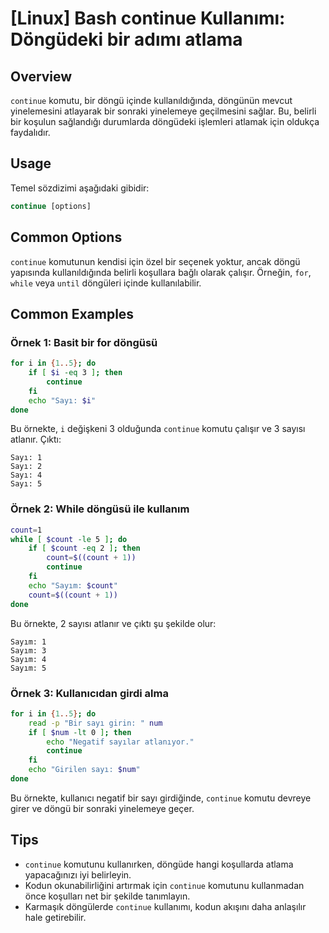 # [Linux] Bash continue Kullanımı: Döngüdeki bir adımı atlama

## Overview
`continue` komutu, bir döngü içinde kullanıldığında, döngünün mevcut yinelemesini atlayarak bir sonraki yinelemeye geçilmesini sağlar. Bu, belirli bir koşulun sağlandığı durumlarda döngüdeki işlemleri atlamak için oldukça faydalıdır.

## Usage
Temel sözdizimi aşağıdaki gibidir:
```bash
continue [options]
```

## Common Options
`continue` komutunun kendisi için özel bir seçenek yoktur, ancak döngü yapısında kullanıldığında belirli koşullara bağlı olarak çalışır. Örneğin, `for`, `while` veya `until` döngüleri içinde kullanılabilir.

## Common Examples

### Örnek 1: Basit bir for döngüsü
```bash
for i in {1..5}; do
    if [ $i -eq 3 ]; then
        continue
    fi
    echo "Sayı: $i"
done
```
Bu örnekte, `i` değişkeni 3 olduğunda `continue` komutu çalışır ve 3 sayısı atlanır. Çıktı:
```
Sayı: 1
Sayı: 2
Sayı: 4
Sayı: 5
```

### Örnek 2: While döngüsü ile kullanım
```bash
count=1
while [ $count -le 5 ]; do
    if [ $count -eq 2 ]; then
        count=$((count + 1))
        continue
    fi
    echo "Sayım: $count"
    count=$((count + 1))
done
```
Bu örnekte, 2 sayısı atlanır ve çıktı şu şekilde olur:
```
Sayım: 1
Sayım: 3
Sayım: 4
Sayım: 5
```

### Örnek 3: Kullanıcıdan girdi alma
```bash
for i in {1..5}; do
    read -p "Bir sayı girin: " num
    if [ $num -lt 0 ]; then
        echo "Negatif sayılar atlanıyor."
        continue
    fi
    echo "Girilen sayı: $num"
done
```
Bu örnekte, kullanıcı negatif bir sayı girdiğinde, `continue` komutu devreye girer ve döngü bir sonraki yinelemeye geçer.

## Tips
- `continue` komutunu kullanırken, döngüde hangi koşullarda atlama yapacağınızı iyi belirleyin.
- Kodun okunabilirliğini artırmak için `continue` komutunu kullanmadan önce koşulları net bir şekilde tanımlayın.
- Karmaşık döngülerde `continue` kullanımı, kodun akışını daha anlaşılır hale getirebilir.